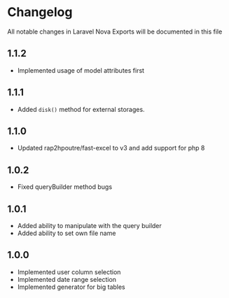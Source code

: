 # Changelog

All notable changes in Laravel Nova Exports will be documented in this file

## 1.1.2
- Implemented usage of model attributes first

## 1.1.1
- Added `disk()` method for external storages.

## 1.1.0
- Updated rap2hpoutre/fast-excel to v3 and add support for php 8

## 1.0.2
- Fixed queryBuilder method bugs

## 1.0.1
- Added ability to manipulate with the query builder
- Added ability to set own file name 

## 1.0.0
- Implemented user column selection
- Implemented date range selection
- Implemented generator for big tables
